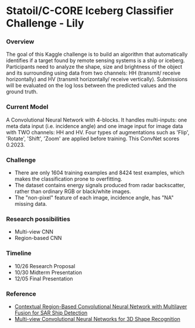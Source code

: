 # Statoil/C-CORE Iceberg Classifier Challenge - Lily

### Overview
The goal of this Kaggle challenge is to build an algorithm that automatically identifies if a target found by remote sensing systems is a ship or iceberg. Participants need to analyze the shape, size and brightness of the object and its surrounding using data from two channels: HH (transmit/ receive horizontally) and HV (transmit horizontally/ receive vertically). Submissions will be evaluated on the log loss between the predicted values and the ground truth.

### Current Model
 A Convolutional Neural Network with 4-blocks. It handles multi-inputs: one meta data input (i.e. incidence angle) and one image input for image data with TWO channels: HH and HV. Four types of augmentations such as 'Flip', 'Rotate', 'Shift', 'Zoom' are applied before training. This ConvNet scores 0.2023.

### Challenge
- There are only 1604 training examples and 8424 test examples, which makes the classification prone to overfitting.
- The dataset contains energy signals produced from radar backscatter, rather than ordinary RGB or black/white images.
- The "non-pixel" feature of each image, incidence angle, has "NA" missing data.

### Research possibilities
- Multi-view CNN
- Region-based CNN

### Timeline
- 10/26 Research Proposal
- 10/30 Midterm Presentation
- 12/05 Final Presentation

### Reference
- [Contextual Region-Based Convolutional Neural Network with Multilayer Fusion for SAR Ship Detection](http://www.mdpi.com:8080/2072-4292/9/8/860)
- [Multi-view Convolutional Neural Networks for 3D Shape Recognition](http://vis-www.cs.umass.edu/mvcnn/docs/su15mvcnn.pdf)

